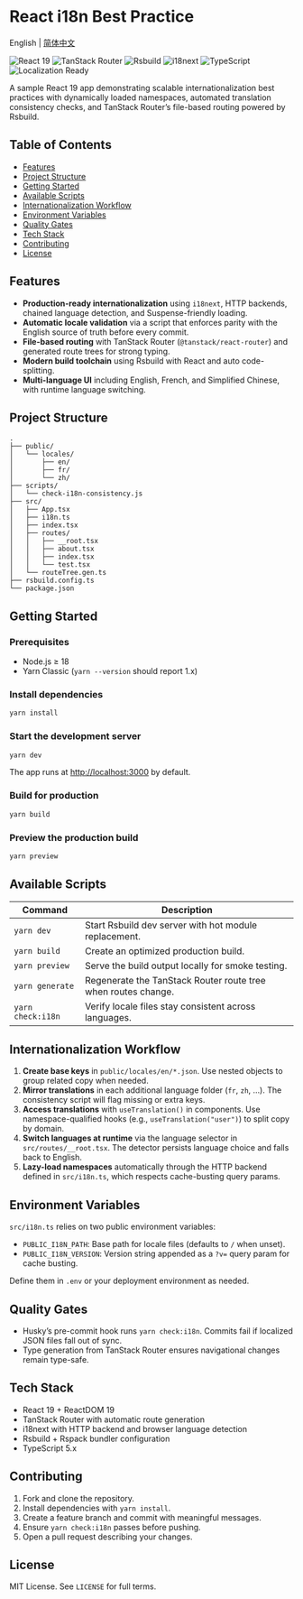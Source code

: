 # React i18n Best Practice

English | [简体中文](README-zh.md)

![React 19](https://img.shields.io/badge/React-19-61DAFB?logo=react&logoColor=white)
![TanStack Router](https://img.shields.io/badge/TanStack%20Router-File--based%20routes-FF6D00?logo=reactrouter&logoColor=white)
![Rsbuild](https://img.shields.io/badge/Rsbuild-1.x-0D73F6)
![i18next](https://img.shields.io/badge/i18next-Dynamic%20loading-26A69A)
![TypeScript](https://img.shields.io/badge/TypeScript-5.x-3178C6)
![Localization Ready](https://img.shields.io/badge/i18n-Production%20Ready-brightgreen)

A sample React 19 app demonstrating scalable internationalization best practices with dynamically loaded namespaces, automated translation consistency checks, and TanStack Router’s file-based routing powered by Rsbuild.

## Table of Contents

- [Features](#features)
- [Project Structure](#project-structure)
- [Getting Started](#getting-started)
- [Available Scripts](#available-scripts)
- [Internationalization Workflow](#internationalization-workflow)
- [Environment Variables](#environment-variables)
- [Quality Gates](#quality-gates)
- [Tech Stack](#tech-stack)
- [Contributing](#contributing)
- [License](#license)

## Features

- **Production-ready internationalization** using `i18next`, HTTP backends, chained language detection, and Suspense-friendly loading.
- **Automatic locale validation** via a script that enforces parity with the English source of truth before every commit.
- **File-based routing** with TanStack Router (`@tanstack/react-router`) and generated route trees for strong typing.
- **Modern build toolchain** using Rsbuild with React and auto code-splitting.
- **Multi-language UI** including English, French, and Simplified Chinese, with runtime language switching.

## Project Structure

```text
.
├── public/
│   └── locales/
│       ├── en/
│       ├── fr/
│       └── zh/
├── scripts/
│   └── check-i18n-consistency.js
├── src/
│   ├── App.tsx
│   ├── i18n.ts
│   ├── index.tsx
│   ├── routes/
│   │   ├── __root.tsx
│   │   ├── about.tsx
│   │   ├── index.tsx
│   │   └── test.tsx
│   └── routeTree.gen.ts
├── rsbuild.config.ts
└── package.json
```

## Getting Started

### Prerequisites
- Node.js ≥ 18
- Yarn Classic (`yarn --version` should report 1.x)

### Install dependencies

```bash
yarn install
```

### Start the development server

```bash
yarn dev
```

The app runs at [http://localhost:3000](http://localhost:3000) by default.

### Build for production

```bash
yarn build
```

### Preview the production build

```bash
yarn preview
```

## Available Scripts

| Command             | Description                                                   |
| ------------------- | ------------------------------------------------------------- |
| `yarn dev`          | Start Rsbuild dev server with hot module replacement.         |
| `yarn build`        | Create an optimized production build.                         |
| `yarn preview`      | Serve the build output locally for smoke testing.             |
| `yarn generate`     | Regenerate the TanStack Router route tree when routes change. |
| `yarn check:i18n`   | Verify locale files stay consistent across languages.         |

## Internationalization Workflow

1. **Create base keys** in `public/locales/en/*.json`. Use nested objects to group related copy when needed.
2. **Mirror translations** in each additional language folder (`fr`, `zh`, …). The consistency script will flag missing or extra keys.
3. **Access translations** with `useTranslation()` in components. Use namespace-qualified hooks (e.g., `useTranslation("user")`) to split copy by domain.
4. **Switch languages at runtime** via the language selector in `src/routes/__root.tsx`. The detector persists language choice and falls back to English.
5. **Lazy-load namespaces** automatically through the HTTP backend defined in `src/i18n.ts`, which respects cache-busting query params.

## Environment Variables

`src/i18n.ts` relies on two public environment variables:

- `PUBLIC_I18N_PATH`: Base path for locale files (defaults to `/` when unset).
- `PUBLIC_I18N_VERSION`: Version string appended as a `?v=` query param for cache busting.

Define them in `.env` or your deployment environment as needed.

## Quality Gates

- Husky’s pre-commit hook runs `yarn check:i18n`. Commits fail if localized JSON files fall out of sync.
- Type generation from TanStack Router ensures navigational changes remain type-safe.

## Tech Stack

- React 19 + ReactDOM 19
- TanStack Router with automatic route generation
- i18next with HTTP backend and browser language detection
- Rsbuild + Rspack bundler configuration
- TypeScript 5.x

## Contributing

1. Fork and clone the repository.
2. Install dependencies with `yarn install`.
3. Create a feature branch and commit with meaningful messages.
4. Ensure `yarn check:i18n` passes before pushing.
5. Open a pull request describing your changes.

## License

MIT License. See `LICENSE` for full terms.
